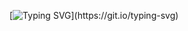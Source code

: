 [![Typing SVG](https://readme-typing-svg.herokuapp.com?color=%2336BCF7&lines=Всем+хорошего+дня!)](https://git.io/typing-svg)

